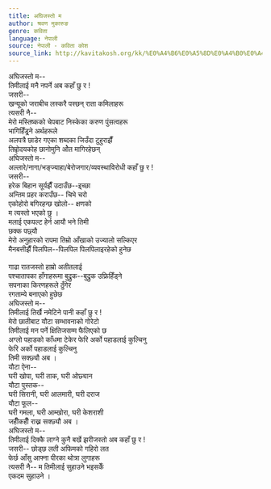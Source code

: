 ```yaml
---
title: अघिजस्तो म
author: श्रवण मुकारुङ
genre: कविता
language: नेपाली
source: नेपाली - कविता कोश
source_link: http://kavitakosh.org/kk/%E0%A4%B6%E0%A5%8D%E0%A4%B0%E0%A4%B5%E0%A4%A3_%E0%A4%AE%E0%A5%81%E0%A4%95%E0%A4%BE%E0%A4%B0%E0%A5%81%E0%A4%99
---
```


अघिजस्तो म--  
तिमीलाई मनै नपर्ने अब कहाँ छु र !  
जसरी--  
खन्यूको जराबीच लस्करै पस्छन् राता कमिलाहरू  
त्यसरी नै--  
मेरो मस्तिष्कको चेपबाट निस्केका करुण पुंसत्वहरू  
भागिहिँड्र्ने अर्थहरूले  
अलपत्रै छाडेर गएका शब्दका जिउँदा टुहुराझैँ  
तिम्रोृदयकोह छानोमुनि ओेत मागिरहेछन्  
अघिजस्तो म--  
अल्लारे/नागा/भङ्ज्याहा/बेरोजगार/व्यवस्थाविरोधी कहाँ छु र !  
जसरी--  
हरेक बिहान सूर्यझैँ उदाउँछ--इ्च्छा  
अन्तिम प्रहर कराउँछ-- चिभे चरो  
एकोहोरो बगिरहन्छ खोलो-- क्षणको  
म त्यस्तो भएको छु ।  
मलाई एकपल्ट हेर्न आयौ भने तिमी  
छक्क पछ्र्यौ  
मेरो अनुहारको रापमा तिम्रो आँखाको उज्यालो सल्किएर  
मैनबत्तीझैँ पिलपिल--पिलपिल पिलपिलाइरहेको हुनेछ  
   
गाढा रातजस्तो हाम्रो अतीतलाई  
पश्चातापका हाँगाहरूमा बुद्रुक--बुद्रुक उफ्रिहिँड्ने  
सपनाका किरणहरूले ठुँगेर  
रगताम्ये बनाएको हुछेछ  
अघिजस्तो म--  
तिमीलाई तिर्खै नमेटिने पानी कहाँ छु र !  
मेरो छातीबाट यौटा सम्भावनाको गोरेटो  
तिमीलाई मन पर्ने क्षितिजसम्म फैलिएको छ  
अग्लो पहाडको काँधमा टेकेर फेरि अर्को पहाडलाई कुल्चिनु  
फेरि अर्को पहाडलाई कुल्चिनु  
तिमी सक्छ्यौ अब ।  
यौटा ऐना--  
घरी खोपा, घरी ताक, घरी ओछ्यान  
यौटा पुस्तक--  
घरी सिरानी, घरी आलमारी, घरी दराज  
यौटा फूल--  
घरी गमला, घरी आम्खोरा, घरी केशराशी  
जहीँकहीँ राख्न सक्छ्यौ अब ।  
अघिजस्तो म--  
तिमीलाई दिक्कै लाग्ने कुनै बर्खे झरीजस्तो अब कहाँ छु र !  
जसरी-- छोड्छ लती अफिमको गहिरो लत  
फेर्छ आँसु आफ्ना पीरका थोत्रा लुगाहरू  
त्यसरी नै-- म तिमीलाई सुहाउने भइसकेँ  
एकदम सुहाउने ।
